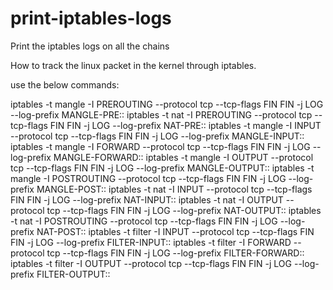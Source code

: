 # print-iptables-logs
Print the iptables logs on all the chains

How to track the linux packet in the kernel through iptables.

use the below commands:

iptables -t mangle -I PREROUTING --protocol tcp --tcp-flags FIN FIN -j LOG --log-prefix MANGLE-PRE::
iptables -t nat -I PREROUTING --protocol tcp --tcp-flags FIN FIN -j LOG --log-prefix NAT-PRE::
iptables -t mangle -I INPUT --protocol tcp --tcp-flags FIN FIN -j LOG --log-prefix MANGLE-INPUT::
iptables -t mangle -I FORWARD --protocol tcp --tcp-flags FIN FIN -j LOG --log-prefix MANGLE-FORWARD::
iptables -t mangle -I OUTPUT --protocol tcp --tcp-flags FIN FIN -j LOG --log-prefix MANGLE-OUTPUT::
iptables -t mangle -I POSTROUTING --protocol tcp --tcp-flags FIN FIN -j LOG --log-prefix MANGLE-POST::
iptables -t nat -I INPUT --protocol tcp --tcp-flags FIN FIN -j LOG --log-prefix NAT-INPUT::
iptables -t nat -I OUTPUT --protocol tcp --tcp-flags FIN FIN -j LOG --log-prefix NAT-OUTPUT::
iptables -t nat -I POSTROUTING --protocol tcp --tcp-flags FIN FIN -j LOG --log-prefix NAT-POST::
iptables -t filter -I INPUT --protocol tcp --tcp-flags FIN FIN -j LOG --log-prefix FILTER-INPUT::
iptables -t filter -I FORWARD --protocol tcp --tcp-flags FIN FIN -j LOG --log-prefix FILTER-FORWARD::
iptables -t filter -I OUTPUT --protocol tcp --tcp-flags FIN FIN -j LOG --log-prefix FILTER-OUTPUT::
